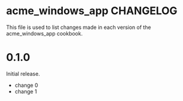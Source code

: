 # acme_windows_app CHANGELOG

This file is used to list changes made in each version of the acme_windows_app cookbook.

# 0.1.0

Initial release.

- change 0
- change 1

